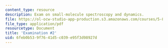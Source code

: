 ```yaml
---
content_type: resource
description: Exam on small-molecule spectroscopy and dynamics.
file: https://ol-ocw-studio-app-production.s3.amazonaws.com/courses/5-80-small-molecule-spectroscopy-and-dynamics-fall-2008/6feb0b539f7641d5c039e95f3d98927d_exam2_1977.pdf
file_type: application/pdf
resourcetype: Document
title: 'Examination #2'
uid: 6feb0b53-9f76-41d5-c039-e95f3d98927d
---
```

